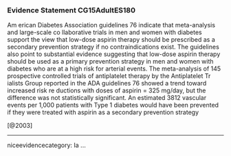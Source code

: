 ### Evidence Statement CG15AdultES180
Am erican Diabetes Association guidelines 76 indicate that meta-analysis and large-scale co llaborative trials in men and women with diabetes support the view that low-dose aspirin therapy should be prescribed as a secondary prevention strategy if no contraindications exist. The guidelines also point to substantial evidence suggesting that low-dose aspirin therapy should be used as a primary prevention strategy in men and women with diabetes who are at a high risk for arterial events. The meta-analysis of 145 prospective controlled trials of antiplatelet therapy by the Antiplatelet Tr ialists Group reported in the ADA guidelines 76 showed a trend toward increased risk re ductions with doses of aspirin = 325 mg/day, but the difference was not statistically significant. An estimated 3812 vascular events per 1,000 patients with Type 1 diabetes would have been prevented if they were treated with aspirin as a secondary prevention strategy

[@2003]

---
niceevidencecategory: Ia
...


